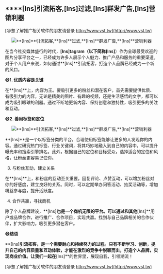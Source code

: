 ## ****[Ins]**引流拓客,**[Ins]**过滤,**[Ins]**群发广告,**[Ins]**营销利器**

[😍想了解推广相关软件的朋友请登录 http://www.vst.tw](http://www.vst.tw)

 <center><img src="https://vst.tw/MP4/tuiguang/png/3.png" alt="**[Ins]**引流拓客,**[Ins]**过滤,**[Ins]**群发广告,**[Ins]**营销利器"></center>

在当今社交媒体盛行的时代，**[Ins]**tagram（以下简称**[Ins]**）作为全球最受欢迎的图片分享平台之一，已经成为许多人展示个人魅力、推广产品和服务的重要渠道。对于个人用户来说，如何通过**[Ins]**引流拓客，打造个人品牌已经成为一个新的风口。

**😄1. 优质内容是关键**

在**[Ins]**上，内容为王。要吸引更多的粉丝和潜在客户，首先需要提供优质、有吸引力的内容。无论是精美的图片、有趣的视频，还是生活感悟的文字，都可以成为吸引眼球的利器。通过不断地更新内容、保持创意和独特性，吸引更多的关注和互动。

**😄2. 善用标签和定位**

 <center><img src="https://vst.tw/MP4/tuiguang/png/3.png" alt="**[Ins]**引流拓客,**[Ins]**过滤,**[Ins]**群发广告,**[Ins]**营销利器"></center>

**[Ins]**是一个以标签分类的平台，合理使用标签能够让更多的人发现你的内容。通过研究热门标签、行业关键词，将其巧妙地融入到自己的内容中，可以提升曝光率和搜索引擎排名。此外，根据自己的定位和目标受众，选择适合的定位和风格，让粉丝更容易记住你。

3. 与粉丝互动，建立关系

在**[Ins]**上，和粉丝的互动至关重要。回复评论、点赞互动，可以增加粉丝对你的好感度，建立良好的关系。同时，可以定期举办问答活动、抽奖活动等，增加粉丝参与度，提升活跃度。

4. 合作共赢，寻找商机

除了个人品牌建设，**[Ins]**也是一个商机无限的平台。可以通过和其他**[Ins]**用户或品牌合作，进行推广、合作项目，实现共赢。找到与自己品牌相关的合作伙伴，扩大影响力，吸引更多潜在客户。

**😄结语**

**[Ins]**引流拓客，是一个需要耐心和持续努力的过程。只有不断学习、创新，提升自己的内容质量和互动体验，才能在激烈的竞争中脱颖而出，打造个人品牌，实现商业价值。让我们一起在**[Ins]**的世界里，展现自我，引领潮流！

[😍想了解推广相关软件的朋友请登录 http://www.vst.tw](http://www.vst.tw)



